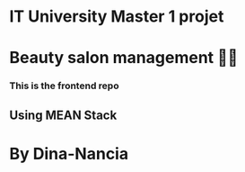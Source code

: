 # IT University Master 1 projet
# Beauty salon management 💄💄
### This is the frontend repo
## Using MEAN Stack

# By Dina-Nancia
